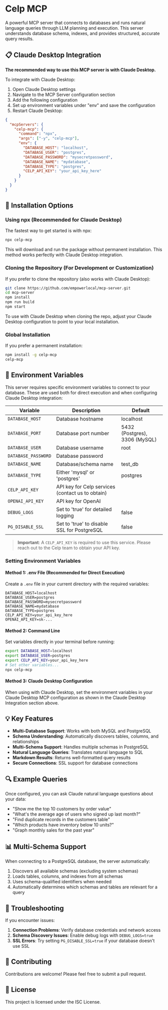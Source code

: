 # Celp MCP

A powerful MCP server that connects to databases and runs natural language queries through LLM planning and execution. This server understands database schema, indexes, and provides structured, accurate query results.

## 📋 Claude Desktop Integration

**The recommended way to use this MCP server is with Claude Desktop.**

To integrate with Claude Desktop:

1. Open Claude Desktop settings
2. Navigate to the MCP Server configuration section
3. Add the following configuration
4. Set up environment variables under "env" and save the configuration
5. Restart Claude Desktop:
```json
{
  "mcpServers": {
    "celp-mcp": {
      "command": "npx",
      "args": ["-y", "celp-mcp"],
      "env": {
        "DATABASE_HOST": "localhost",
        "DATABASE_USER": "postgres",
        "DATABASE_PASSWORD": "mysecretpassword",
        "DATABASE_NAME": "mydatabase",
        "DATABASE_TYPE": "postgres",
        "CELP_API_KEY": "your_api_key_here"
      }
    }
  }
}
```

## 🚀 Installation Options

### Using npx (Recommended for Claude Desktop)

The fastest way to get started is with npx:

```bash
npx celp-mcp
```

This will download and run the package without permanent installation. This method works perfectly with Claude Desktop integration.

### Cloning the Repository (For Development or Customization)

If you prefer to clone the repository (also works with Claude Desktop):

```bash
git clone https://github.com/empowerlocal/mcp-server.git
cd mcp-server
npm install
npm run build
npm start
```

To use with Claude Desktop when cloning the repo, adjust your Claude Desktop configuration to point to your local installation.

### Global Installation

If you prefer a permanent installation:

```bash
npm install -g celp-mcp
celp-mcp
```

## 🔧 Environment Variables

This server requires specific environment variables to connect to your database. These are used both for direct execution and when configuring Claude Desktop integration:

| Variable | Description | Default |
|----------|-------------|---------|
| `DATABASE_HOST` | Database hostname | localhost |
| `DATABASE_PORT` | Database port number | 5432 (Postgres), 3306 (MySQL) |
| `DATABASE_USER` | Database username | root |
| `DATABASE_PASSWORD` | Database password | |
| `DATABASE_NAME` | Database/schema name | test_db |
| `DATABASE_TYPE` | Either 'mysql' or 'postgres' | postgres |
| `CELP_API_KEY` | API key for Celp services (contact us to obtain) | |
| `OPENAI_API_KEY` | API key for OpenAI | |
| `DEBUG_LOGS` | Set to 'true' for detailed logging | false |
| `PG_DISABLE_SSL` | Set to 'true' to disable SSL for PostgreSQL | false |

> **Important**: A `CELP_API_KEY` is required to use this service. Please reach out to the Celp team to obtain your API key.

### Setting Environment Variables

#### Method 1: .env File (Recommended for Direct Execution)
Create a `.env` file in your current directory with the required variables:

```
DATABASE_HOST=localhost
DATABASE_USER=postgres
DATABASE_PASSWORD=mysecretpassword
DATABASE_NAME=mydatabase
DATABASE_TYPE=postgres
CELP_API_KEY=your_api_key_here
OPENAI_API_KEY=sk-...
```

#### Method 2: Command Line
Set variables directly in your terminal before running:

```bash
export DATABASE_HOST=localhost
export DATABASE_USER=postgres
export CELP_API_KEY=your_api_key_here
# Set other variables...
npx celp-mcp
```

#### Method 3: Claude Desktop Configuration
When using with Claude Desktop, set the environment variables in your Claude Desktop MCP configuration as shown in the Claude Desktop Integration section above.

## 💡 Key Features

- **Multi-Database Support**: Works with both MySQL and PostgreSQL
- **Schema Understanding**: Automatically discovers tables, columns, and relationships
- **Multi-Schema Support**: Handles multiple schemas in PostgreSQL
- **Natural Language Queries**: Translates natural language to SQL
- **Markdown Results**: Returns well-formatted query results
- **Secure Connections**: SSL support for database connections

## 🔍 Example Queries

Once configured, you can ask Claude natural language questions about your data:

- "Show me the top 10 customers by order value"
- "What's the average age of users who signed up last month?"
- "Find duplicate records in the customers table"
- "Which products have inventory below 10 units?"
- "Graph monthly sales for the past year"

## 📊 Multi-Schema Support

When connecting to a PostgreSQL database, the server automatically:

1. Discovers all available schemas (excluding system schemas)
2. Loads tables, columns, and indexes from all schemas
3. Uses schema-qualified identifiers when needed
4. Automatically determines which schemas and tables are relevant for a query

## 🔧 Troubleshooting

If you encounter issues:

1. **Connection Problems**: Verify database credentials and network access
2. **Schema Discovery Issues**: Enable debug logs with `DEBUG_LOGS=true`
3. **SSL Errors**: Try setting `PG_DISABLE_SSL=true` if your database doesn't use SSL

## 🤝 Contributing

Contributions are welcome! Please feel free to submit a pull request.

## 📜 License

This project is licensed under the ISC License.
